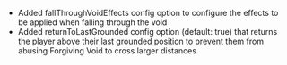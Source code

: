 - Added fallThroughVoidEffects config option to configure the effects to be applied when falling through the void
- Added returnToLastGrounded config option (default: true) that returns the player above their last grounded position to prevent them from abusing Forgiving Void to cross larger distances